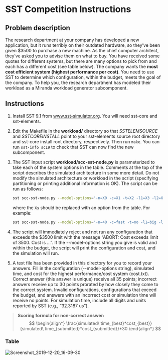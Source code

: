 # SST Competition Instructions

## Problem description

The research department at your company has developed a new application, but it runs terribly on their outdated hardware, so they’ve been given $3500 to purchase a new machine. As the chief computer architect, they’ve asked you to advise them on what to buy. You have received some quotes for different systems, but there are many options to pick from and each has a different cost (see table below). The company wants the **most cost efficient system (highest performance per cost)**. You need to use SST to determine which configuration, within the budget, meets the goal of the company. To help you, the research department has modeled their workload as a Miranda workload generator subcomponent.

## Instructions

1. Install SST 9.1 from www.sst-simulator.org. You will need sst-core and sst-elements.
2. Edit the Makefile in the **workload/** directory so that *SSTELEMSOURCE* and *SSTCOREINSTALL* point to your sst-elements source root directory and sst-core install root directory, respectively. Then run `make`. You can run `sst-info sc19` to check that SST can now find the new subcomponent.

3. The SST input script **workload/scc-sst-node.py** is parameterized to take each of the system options in the table. Comments at the top of the script describes the simulated architecture in some more detail. Do not modify the simulated architecture or workload in the script (specifying partitioning or printing additional information is OK). The script can be run as follows:

   ```bash
   sst scc-sst-node.py --model-options='-n=X0 -c=X1 -t=X2 -l1=X3 -l2=X4 -s=X5 -l3=X6 -b=X7 -w=X8 -m=X9'
   ```

   where the `Xs` should be replaced with an option from the table. For example:

   ```bash
   sst scc-sst-node.py --model-options='-n=40 -c=fast -t=no -l1=big -l2=small -s=private -l3=small -w=6 -b=slow -m=basic'
   ```

4. The script will immediately reject and not run any configuration that exceeds the $3500 limit with the message “ABORT: Cost exceeds limit of 3500. Cost is ...”. If the --model-options string you give is valid and within the budget, the script will print the configuration and cost, and the simulation will run.
5. A text file has been provided in this directory for you to record your answers. Fill in the configuration (--model-options string), simulated time, and cost for the highest performance/cost system (cost.txt). Correct answer (this answer is unique) receive all 35 points; incorrect answers receive up to 30 points prorated by how closely they come to the correct system. Invalid configurations, configurations that exceed the budget, and answers with an incorrect cost or simulation time will receive no points. For simulation time, include all digits and units reported by SST (e.g., “32.3187 us”).

> **Scoring formula for non-correct answer:**
> $$
\begin{align*}
\frac{simulated\ time_{best}*cost_{best}}{simulated\ time_{submitted}*cost_{submitted}}*30
\end{align*}
$$

### Table


![Screenshot_2019-12-20_16-09-30](/home/niflheimr/Documents/SC19/SST/sc20-training/Screenshot_2019-12-20_16-09-30.png)

